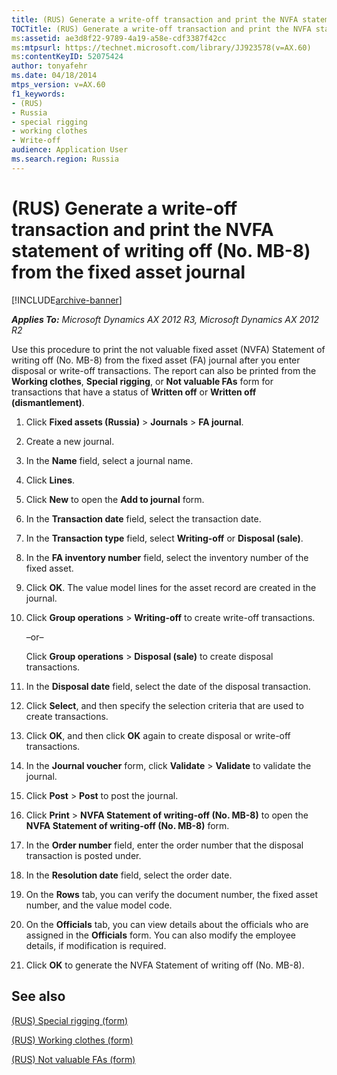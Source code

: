 ```yaml
---
title: (RUS) Generate a write-off transaction and print the NVFA statement of writing off (No. MB-8) from the fixed asset journal
TOCTitle: (RUS) Generate a write-off transaction and print the NVFA statement of writing off (No. MB-8) from the fixed asset journal
ms:assetid: ae3d8f22-9789-4a19-a58e-cdf3387f42cc
ms:mtpsurl: https://technet.microsoft.com/library/JJ923578(v=AX.60)
ms:contentKeyID: 52075424
author: tonyafehr
ms.date: 04/18/2014
mtps_version: v=AX.60
f1_keywords:
- (RUS)
- Russia
- special rigging
- working clothes
- Write-off
audience: Application User
ms.search.region: Russia
---
```


# (RUS) Generate a write-off transaction and print the NVFA statement of writing off (No. MB-8) from the fixed asset journal 


[!INCLUDE[archive-banner](includes/archive-banner.md)]


_**Applies To:** Microsoft Dynamics AX 2012 R3, Microsoft Dynamics AX 2012 R2_

Use this procedure to print the not valuable fixed asset (NVFA) Statement of writing off (No. MB-8) from the fixed asset (FA) journal after you enter disposal or write-off transactions. The report can also be printed from the **Working clothes**, **Special rigging**, or **Not valuable FAs** form for transactions that have a status of **Written off** or **Written off (dismantlement)**.

1.  Click **Fixed assets (Russia)** \> **Journals** \> **FA journal**.

2.  Create a new journal.

3.  In the **Name** field, select a journal name.

4.  Click **Lines**.

5.  Click **New** to open the **Add to journal** form.

6.  In the **Transaction date** field, select the transaction date.

7.  In the **Transaction type** field, select **Writing-off** or **Disposal (sale)**.

8.  In the **FA inventory number** field, select the inventory number of the fixed asset.

9.  Click **OK**. The value model lines for the asset record are created in the journal.

10. Click **Group operations** \> **Writing-off** to create write-off transactions.
    
    –or–
    
    Click **Group operations** \> **Disposal (sale)** to create disposal transactions.

11. In the **Disposal date** field, select the date of the disposal transaction.

12. Click **Select**, and then specify the selection criteria that are used to create transactions.

13. Click **OK**, and then click **OK** again to create disposal or write-off transactions.

14. In the **Journal voucher** form, click **Validate** \> **Validate** to validate the journal.

15. Click **Post** \> **Post** to post the journal.

16. Click **Print** \> **NVFA Statement of writing-off (No. MB-8)** to open the **NVFA Statement of writing-off (No. MB-8)** form.

17. In the **Order number** field, enter the order number that the disposal transaction is posted under.

18. In the **Resolution date** field, select the order date.

19. On the **Rows** tab, you can verify the document number, the fixed asset number, and the value model code.

20. On the **Officials** tab, you can view details about the officials who are assigned in the **Officials** form. You can also modify the employee details, if modification is required.

21. Click **OK** to generate the NVFA Statement of writing off (No. MB-8).

## See also

[(RUS) Special rigging (form)](https://technet.microsoft.com/library/jj923264\(v=ax.60\))

[(RUS) Working clothes (form)](https://technet.microsoft.com/library/jj923545\(v=ax.60\))

[(RUS) Not valuable FAs (form)](https://technet.microsoft.com/library/jj911484\(v=ax.60\))

  


